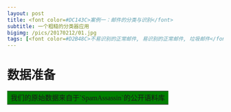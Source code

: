 ```yaml
---
layout: post
title: <font color=#DC143C>案例一：邮件的分类与识别</font>
subtitle: 一个粗糙的分类器应用
bigimg: /pics/20170212/01.jpg
tags: [<font color=#D2B48C>不易识别的正常邮件, 易识别的正常邮件, 垃圾邮件</font>]
---
```


# <font face="楷体">数据准备

<table><tr><td bgcolor=green>我们的原始数据来自于`SpamAssassin`的公开语料库</td></tr></table>

</font>
